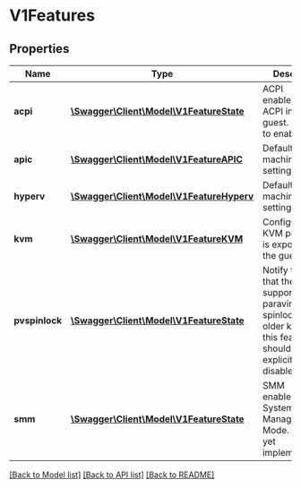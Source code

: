 # V1Features

## Properties
Name | Type | Description | Notes
------------ | ------------- | ------------- | -------------
**acpi** | [**\Swagger\Client\Model\V1FeatureState**](V1FeatureState.md) | ACPI enables/disables ACPI inside the guest. Defaults to enabled. | [optional] 
**apic** | [**\Swagger\Client\Model\V1FeatureAPIC**](V1FeatureAPIC.md) | Defaults to the machine type setting. | [optional] 
**hyperv** | [**\Swagger\Client\Model\V1FeatureHyperv**](V1FeatureHyperv.md) | Defaults to the machine type setting. | [optional] 
**kvm** | [**\Swagger\Client\Model\V1FeatureKVM**](V1FeatureKVM.md) | Configure how KVM presence is exposed to the guest. | [optional] 
**pvspinlock** | [**\Swagger\Client\Model\V1FeatureState**](V1FeatureState.md) | Notify the guest that the host supports paravirtual spinlocks. For older kernels this feature should be explicitly disabled. | [optional] 
**smm** | [**\Swagger\Client\Model\V1FeatureState**](V1FeatureState.md) | SMM enables/disables System Management Mode. TSEG not yet implemented. | [optional] 

[[Back to Model list]](../README.md#documentation-for-models) [[Back to API list]](../README.md#documentation-for-api-endpoints) [[Back to README]](../README.md)


